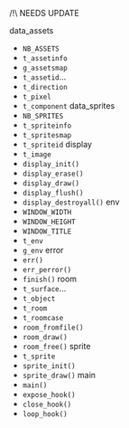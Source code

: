 /!\ NEEDS UPDATE

data\_assets
- `NB_ASSETS`
- `t_assetinfo`
- `g_assetsmap`
- `t_assetid`...
- `t_direction`
- `t_pixel`
- `t_component`
data\_sprites
- `NB_SPRITES`
- `t_spriteinfo`
- `t_spritesmap`
- `t_spriteid`
display
- `t_image`
- `display_init()`
- `display_erase()`
- `display_draw()`
- `display_flush()`
- `display_destroyall()`
env
- `WINDOW_WIDTH`
- `WINDOW_HEIGHT`
- `WINDOW_TITLE`
- `t_env`
- `g_env`
error
- `err()`
- `err_perror()`
- `finish()`
room
- `t_surface`...
- `t_object`
- `t_room`
- `t_roomcase`
- `room_fromfile()`
- `room_draw()`
- `room_free()`
sprite
- `t_sprite`
- `sprite_init()`
- `sprite_draw()`
main
- `main()`
- `expose_hook()`
- `close_hook()`
- `loop_hook()`
